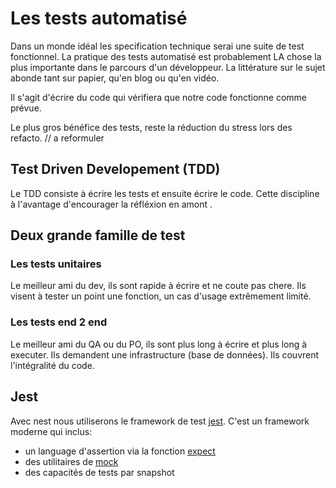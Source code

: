 # Les tests automatisé

Dans un monde idéal les specification technique serai une suite de test fonctionnel.
La pratique des tests automatisé est probablement LA chose la plus importante dans le parcours d'un développeur.
La littérature sur le sujet abonde tant sur papier, qu'en blog ou qu'en vidéo.

Il s'agit d'écrire du code qui vérifiera que notre code fonctionne comme prévue.

Le plus gros bénéfice des tests, reste la réduction du stress lors des refacto. // a reformuler

## Test Driven Developement (TDD)

Le TDD consiste à écrire les tests et ensuite écrire le code.
Cette discipline à l'avantage d'encourager la réfléxion en amont .

## Deux grande famille de test
### Les tests unitaires

Le meilleur ami du dev, ils sont rapide à écrire et ne coute pas chere.
Ils visent à tester un point une fonction, un cas d'usage extrêmement limité.

### Les tests end 2 end

Le meilleur ami du QA ou du PO, ils sont plus long à écrire et plus long à executer.
Ils demandent une infrastructure (base de données).
Ils couvrent l'intégralité du code.

## Jest

Avec nest nous utiliserons le framework de test [jest](https://jestjs.io/).
C'est un framework moderne qui inclus:
- un language d'assertion via la fonction [expect](https://jestjs.io/docs/expect)
- des utilitaires de [mock](https://jestjs.io/docs/mock-function-api)
- des capacités de tests par snapshot

